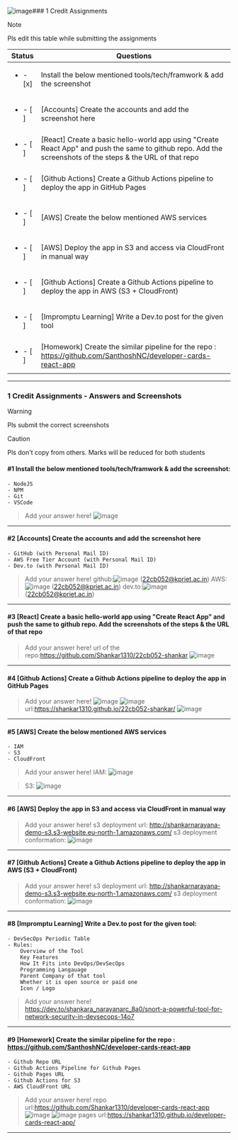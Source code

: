 ![image](https://github.com/user-attachments/assets/9cd39f3a-83dc-4591-8435-6b9ccd214a67)### 1 Credit Assignments

> [!NOTE]
> Pls edit this table while submitting the assignments

| Status         | Questions     | 
|----------------|---------------|
| <ul><li>- [x] </li></ul> | Install the below mentioned tools/tech/framwork & add the screenshot |
| <ul><li>- [ ] </li></ul> | [Accounts] Create the accounts and add the screenshot here |
| <ul><li>- [ ] </li></ul> | [React] Create a basic hello-world app using "Create React App" and push the same to github repo. Add the screenshots of the steps & the URL of that repo |
| <ul><li>- [ ] </li></ul> | [Github Actions] Create a Github Actions pipeline to deploy the app in GitHub Pages |
| <ul><li>- [ ] </li></ul> | [AWS] Create the below mentioned AWS services |
| <ul><li>- [ ] </li></ul> | [AWS] Deploy the app in S3 and access via CloudFront in manual way  |
| <ul><li>- [ ] </li></ul> | [Github Actions] Create a Github Actions pipeline to deploy the app in AWS (S3 + CloudFront)  |
| <ul><li>- [ ] </li></ul> | [Impromptu Learning] Write a Dev.to post for the given tool  |
| <ul><li>- [ ] </li></ul> | [Homework] Create the similar pipeline for the repo : https://github.com/SanthoshNC/developer-cards-react-app  |

***

### 1 Credit Assignments - Answers and Screenshots

> [!WARNING]
> Pls submit the correct screenshots

> [!CAUTION]
> Pls don't copy from others. Marks will be reduced for both students

#### #1 Install the below mentioned tools/tech/framwork & add the screenshot:
	- NodeJS 
	- NPM 
	- Git
	- VSCode
> Add your answer here!
> ![image](https://github.com/user-attachments/assets/f2fb5830-ae33-49be-b945-bb2c16d0cb1e)


***

#### #2 [Accounts] Create the accounts and add the screenshot here
	- GitHub (with Personal Mail ID)
	- AWS Free Tier Account (with Personal Mail ID)
	- Dev.to (with Personal Mail ID)
> Add your answer here!
> github:![image](https://github.com/user-attachments/assets/528b4818-801e-4248-af70-9235567c5327) (22cb052@kpriet.ac.in)
> AWS:![image](https://github.com/user-attachments/assets/645d5ca9-1601-4da2-85da-0e9fc8118071) (22cb052@kpriet.ac.in)
> dev.to:![image](https://github.com/user-attachments/assets/256c3e93-2d17-4172-bb4f-85e243ec5785) (22cb052@kpriet.ac.in)




***

#### #3 [React] Create a basic hello-world app using "Create React App" and push the same to github repo. Add the screenshots of the steps & the URL of that repo
> Add your answer here!
url of the repo:https://github.com/Shankar1310/22cb052-shankar
> ![image](https://github.com/user-attachments/assets/ab18ce1d-cbf9-44bf-a96c-3b750e20086a)

***

#### #4 [Github Actions] Create a Github Actions pipeline to deploy the app in GitHub Pages
> Add your answer here!
![image](https://github.com/user-attachments/assets/5907c898-49a3-40e7-8a98-54a4dc0015e8)
> ![image](https://github.com/user-attachments/assets/7215b9fa-aa65-44d3-9051-d0e8b63b93f1)
> url:https://shankar1310.github.io/22cb052-shankar/
> ![image](https://github.com/user-attachments/assets/f8fc1e96-df8e-40cf-93fa-37e376d4bcfe)



***

#### #5 [AWS] Create the below mentioned AWS services
	- IAM
	- S3
	- CloudFront
> Add your answer here!
> IAM:
> ![image](https://github.com/user-attachments/assets/3e296a72-c96f-4810-a4d6-786f72c13f1b)

> S3:
> ![image](https://github.com/user-attachments/assets/8f1d5d08-09f3-4514-8722-6763537cc68b)

> 



***

#### #6 [AWS] Deploy the app in S3 and access via CloudFront in manual way
> Add your answer here!
> s3 deployment url:
> http://shankarnarayana-demo-s3.s3-website.eu-north-1.amazonaws.com/
> s3 deployment conformation:
> ![image](https://github.com/user-attachments/assets/cba442ca-c242-4fb6-9166-318312bdb88b)


***

#### #7 [Github Actions] Create a Github Actions pipeline to deploy the app in AWS (S3 + CloudFront)
> Add your answer here!
 s3 deployment url:
> http://shankarnarayana-demo-s3.s3-website.eu-north-1.amazonaws.com/
> s3 deployment conformation:
> ![image](https://github.com/user-attachments/assets/cba442ca-c242-4fb6-9166-318312bdb88b)
***

#### #8 [Impromptu Learning] Write a Dev.to post for the given tool:
	- DevSecOps Periodic Table
	- Rules:
		Overview of the Tool
		Key Features
		How It Fits into DevOps/DevSecOps
		Programming Langauage
		Parent Company of that tool
		Whether it is open source or paid one
		Icon / Logo
> Add your answer here!
https://dev.to/shankara_narayanarc_8a0/snort-a-powerful-tool-for-network-security-in-devsecops-14o7
***

#### #9 [Homework] Create the similar pipeline for the repo : https://github.com/SanthoshNC/developer-cards-react-app
	- Github Repo URL
	- Github Actions Pipeline for Github Pages
	- Github Pages URL
 	- Github Actions for S3
 	- AWS CloudFront URL
> Add your answer here!
repo url:https://github.com/Shankar1310/developer-cards-react-app
> ![image](https://github.com/user-attachments/assets/ff047508-6ea0-4d53-b675-563ca18e20fa)
> ![image](https://github.com/user-attachments/assets/f09719b4-1ba9-4ddc-963a-81d9ae800442)
> pages url:https://shankar1310.github.io/developer-cards-react-app/


***
